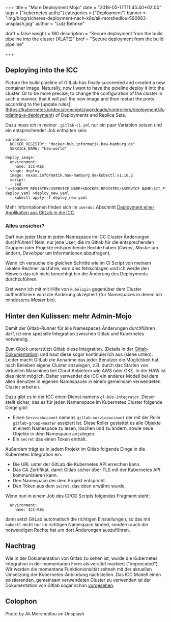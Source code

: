 +++
title = "More Deployment Mojo"
date = "2018-05-17T11:45:40+02:00"
tags = ["kubernetes authz"]
categories = ["Deployment"]
banner = "img/blog/sicheres-deployment-nach-k8s/ali-morshedlou-590863-unsplash.jpg"
author = "Lutz Behnke"

draft = false
weight = 180
description = "Secure deployment from the build pipeline into the cluster (XLATE)"
bref = "Secure deployment from the build pipeline"

+++

## Deploying into the ICC

Picture the build pipeline of GitLab has finally succeeded and created a new container image. Naturally, now I want to have the pipeline deploy it into the cluster. Or to be more precise, to change the configuration of the cluster in such a manner, that it will pull the new image and then restart the ports according to the [update rules] (https://kubernetes.io/docs/concepts/workloads/controllers/deployment/#updating-a-deployment) of Deployments and Replica Sets.


Dazu muss ich in meiner `.gitlab-ci.yml` nur ein paar Variablen setzen und ein entsprechender Job enthalten sein:

```
variables:
  DOCKER_REGISTRY: "docker-hub.informatik.haw-hamburg.de"
  SERVICE_NAME: "haw-world"

deploy_image:
  environment:
    name: ICC-K8s
  stage: deploy
  image: nexus.informatik.haw-hamburg.de/kubectl:v1.10.2
  script:
  - sed "s+$DOCKER_REGISTRY/$SERVICE_NAME+$DOCKER_REGISTRY/$SERVICE_NAME:$CI_PIPELINE_ID+g" deploy.yaml >deploy_new.yaml
  - kubectl apply -f deploy_new.yaml
```


Mehr Informationen finden sich im `userdoc` Abschnitt [Deployment einer Applikation aus GitLab in die ICC](https://userdoc.informatik.haw-hamburg.de/doku.php?id=docu:informatikcomputecloud#deployment_einer_applikation_aus_gitlab_in_die_icc).

### Alles unsicher?

Darf nun jeder User in jeden Namespace im ICC Cluster Änderungen durchführen? Nein, nur jene User, die im Gitlab für die entsprechenden Gruppen oder Projekte entsprechende Rechte haben (*Owner*, *Master* um ändern, *Developer* um Informationen abzufragen).

Wenn ich versuche die gleichen Schritte wie im CI Script von meinem lokalen Rechner ausführe, wird dies fehlschlagen und ich werde den Hinweis das ich nicht berechtigt bin die Änderung des Deployments durchzuführen.

Erst wenn ich mit mit Hilfe von `kubelogin` gegenüber dem Cluster authentifiziere wird die Änderung akzeptiert (für Namespaces in denen ich mindestens *Master* bin).

## Hinter den Kulissen: mehr Admin-Mojo

Damit der Gitlab-Runner für alle Namespaces Änderungen durchführen darf, ist eine spezielle Integration zwischen Gitlab und Kubernetes notwendig.

Zum Glück unterstützt Gitlab diese Integration. (Details in der [Gitlab-Dokumentation](https://docs.gitlab.com/ee/user/project/integrations/kubernetes.html)) und baut diese sogar kontinuierlich aus (siehe unten). Leider macht GitLab die Annahme das jeder Benutzer die Möglichkeit hat, nach Belieben eigene Cluster anzulegen, z.B. durch das Starten von virtuellen Maschinen bei Cloud Anbietern wie AWS oder GKE. In der HAW ist dies nicht möglich. Daher verwendet die ICC ein anderes Modell bei dem allen Benutzer in eigenen Namespaces in einem gemeinsam verwendeten Cluster arbeiten.

Dazu gibt es in der ICC einen Dienst namens `gl-k8s-integrator`. Dieser stellt sicher, das es für jeden Namenspace im Kubernetes Cluster folgende Dinge gibt:

* Einen `ServiceAccount` namens `gitlab-serviceaccount` der mit der Rolle `gitlab-group-master` assiziert ist. Diese Roller gestattet es alle Objekte in einem Namespace zu lesen, löschen und zu ändern, sowie neue Objekte in dem Namespace anzulegen.
* Ein `Secret` das einen Token enthält.

Außerdem trägt es in jedem Projekt im Gitlab folgende Dinge in die Kubernetes Integration ein:

* Die URL unter der GitLab die Kubernetes API erreichen kann.
* Das CA Zertifikat, damit Gitlab sicher über TLS mit der Kubernetes API kommunizieren kann.
* Den Namespace der dem Projekt entspricht.
* Den Token aus dem `Secret`, das oben erwähnt wurde.

Wenn nun in einem Job des CI/CD Scripts folgendes Fragment steht:

```
  environment:
    name: ICC-K8s
```

dann setzt GitLab automatisch die richtigen Einstellungen, so das mit `kubectl` nicht nur im richtigen Namespace landed, sondern auch die notwendigen Rechte hat um dort Änderungen auszuführen.

## Nachtrag

Wie in der Dokumentation von Gitlab zu sehen ist, wurde die Kubernetes Integration in der momentanen Form als veraltet markiert ("deprecated"). Wir werden die momentane Funktionionalität zeitnah mit der aktuellen Umsetzung der Kubernetes-Anbindung nachstellen. Das ICC Modell einen existierenden, gemeinsam verwendeten Cluster zu verwenden ist der Dokumentation von Gitlab sogar schon [vorgesehen](https://docs.gitlab.com/ee/user/project/clusters/index.html#adding-an-existing-kubernetes-cluster).

## Colophon

Photo by Ali Morshedlou on Unsplash
